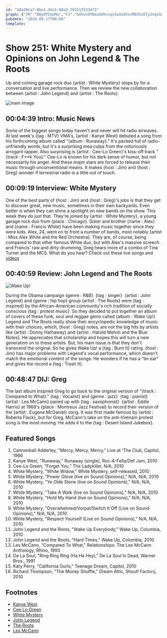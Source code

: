 ```yaml
---
id: "28a30ca7-0be1-46cb-88a3-79151f533d72"
graph: {"7R":"BAy8PIepMa","FJ":"GXhvvOYNeuGXhvvqsSw1GXhvvMOJ5zEfy2nqsSw1","1WB":"0fjSGzLx1T0fjSGTNU6H0fjSG5Fueo3TmBdTNU6HTNU6HVnDxs5FueoTNU6H5FueoaeetfBHm1GgMit6BQsAMX6cfd","29B":"DDvdLknMuABFaB6knMuAknMuAqYVo9CH2ViDDvdLDDvdLjVH9KBIx5njVH9KDDvdLIPe75BGf6OBIx5n"}
pubdate: "2010-09-17T00:00"
template: 
---
```






# Show 251: White Mystery and Opinions on John Legend & The Roots

Up and coming garage rock duo {artist : White Mystery} stops by for a conversation and live performance. Then we review the new collaboration between {artist : John Legend} and {artist : The Roots}.

![main image](https://static.soundopinions.org/images/2010/whitemystery.jpg)



## 00:04:39 Intro: Music News

Some of the biggest songs today haven't and never will hit radio airwaves. At last week's {tag : MTV} VMA's, {artist : Kanye West} debuted a song from his forthcoming album called "{album : Runaway}." It's packed full of radio-unfriendly words, but it's a surprising mea culpa from the notoriously arrogant rapper. Also surprising is {artist : Cee-Lo Green}'s kiss-off track "{track : F**k You}." Cee-Lo is known for his dark sense of humor, but not necessarily his anger. And these major stars are forced to release their music through unconventional means. It makes {host : Jim} and {host : Greg} wonder if terrestrial radio is a little out of touch.



## 00:09:19 Interview: White Mystery

One of the best parts of {host : Jim} and {host : Greg}'s jobs is that they get to discover great, new music, sometimes in their own backyards. Even better is when they can shine a spotlight on new bands on the show. This week they do just that. They're joined by {artist : White Mystery}, a young garage rock duo from {place : Chicago}. Sister and brother {name : Alex} and {name : Francis White} have been making music together since they were kids. Alex, 24, went on to front a number of bands, most notably {artist : Miss Alex White and the Red Orchestra}. They are, of course, being compared to that other famous White duo, but with Alex's massive screech and Francis' raw and dirty drumming, Greg hears more of a combo of Tina Turner and the MC5. What do you hear? Check out these live songs and [videos](http://www.wbez.org/story/wbez-blog/video-white-mystery-performs-take-walk-sound-opinions)



## 00:40:59 Review: John Legend and The Roots

![Wake Up!](https://static.soundopinions.org/assets/251/1WB0.jpg)

During the Obama campaign {genre : R&B}  {tag : singer}  {artist : John Legend} and {genre : hip hop} group {artist : The Roots} were {tag : inspired} by the African-American community's rich tradition of socially conscious {tag : protest music}. So they decided to put together an album of covers of these funk, soul and reggae gems called {album : Wake Up!} Legend and The Roots really show their encyclopedic knowledge of music with their choices, which, {host : Greg} notes, are not the big hits by artists like {artist : Donny Hathaway} and {artist : Harold Melvin and the Blue Notes}. He appreciates that scholarship and hopes this will turn a new generation on to these artists. But, his main issue is that they don't transcend the original. So he gives Wake Up! a {tag : Burn It} rating. {host : Jim} has major problems with Legend's vocal performance, which doesn't match the emotional content of the songs. He wonders if he has a "tin ear" and gives the record a {tag : Trash It}.



## 00:48:47 DIJ: Greg

The last album inspired Greg to go back to the original version of "{track : Compared to What}." {tag : Vocalist} and {genre : jazz}  {tag : pianist}  {artist : Les McCann} paired up with {tag : saxophonist}  {artist : Eddie Harris} at 1969's {place : Montreux Jazz Festival} to record their version of the {artist : Eugene McDaniel} song. It was first made famous by {artist : Roberta Flack}, but for Greg, McCann's take on the anti-Vietnam protest song is the most moving. He adds it to the {tag : Desert Island Jukebox}.



## Featured Songs

1. Cannonball Adderley, "Mercy, Mercy, Mercy," Live at 'The Club, Capitol, 1966
2. Kanye West, "Runaway," Runaway (single), Roc-A-Fella/Def Jam, 2010
3. Cee-Lo Green, "Forget You," The Ladykiller, N/A, 2010
4. White Mystery, "White Widow," White Mystery, self-released, 2010
5. White Mystery, "Power Glove (live on Sound Opinions)," N/A, N/A, 2010
6. White Mystery, "Ye Olde Stone (live on Sound Opinions)," N/A, N/A, 2010
7. White Mystery, "Take A Walk (live on Sound Opinions)," N/A, N/A, 2010
8. White Mystery, "Hold My Hand (live on Sound Opinions)," N/A, N/A, 2010
9. White Mystery, "Overwhelmed/Vorpal/Switch It Off (Live on Sound Opinions)," N/A, N/A, 2010
10. White Mystery, "Respect Yourself (Live on Sound Opinions)," N/A, N/A, 2010
11. John Legend and the Roots, "Wake Up Everybody," Wake Up, Columbia,  2010
12. John Legend and the Roots, "Hard Times," Wake Up, Columbia, 2010
13. Les McCann, "Compared To What," Relationships: The Les McCann Anthology, Rhino, 1993
14. De La Soul, "Ring Ring Ring (Ha Ha Hey)," De La Soul Is Dead, Warner Bros., 1991
15. Katy Perry, "California Gurls," Teenage Dream, Capitol, 2010
16. Richard Thompson, "The Money Shuffle," Dream Attic, Shout! Factory, 2010



## Footnotes

- [Kanye West](http://www.kanyewest.com/)
- [Cee Lo Green](http://www.ceelogreen.com/)
- [White Mystery](http://www.whitemysteryband.com/)
- [John Legend](http://www.johnlegend.com/us/)
- [The Roots](http://www.theroots.com/)
- [Les McCann](http://www.allmusic.com/artist/les-mccann-mn0000245760)
